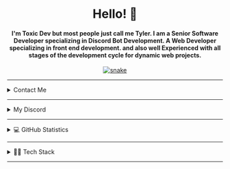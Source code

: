 <div align="center">
    <h1 align="center">Hello! 👋</h1>
    <h4 align="center">I'm <strong>Toxic Dev</strong> but most people just call me <strong>Tyler</strong>. 
      I am a Senior Software Developer specializing in Discord Bot Development. A Web Developer specializing in front end development. 
      and also well Experienced with all stages of the development cycle for dynamic web projects. </h4>
</div>

<div align="center">
    <a href="https://toxicdev.me">
        <img src="https://github.com/TheRealToxicDev/TheRealToxicDev/blob/output/github-contribution-grid-snake-dark.svg" alt="snake" />
    </a>
</div>

<hr />

<details>
    <summary>Contact Me</summary>
    <div>
        <samp>
            <h2 align="center">💌 You can contact me at:</h2>
            <p align="center">
                <a href="https://www.linkedin.com/in/therealtoxicdev" target="blank">
                    <img src="https://img.shields.io/badge/linkedin-%833AB4.svg?style=for-the-badge&logo=linkedin&logoColor=white" height="30" />
                </a>
                <a href="https://twitter.com/therealtoxicdev" target="blank">
                    <img src="https://img.shields.io/badge/twitter-%231DA1F2.svg?style=for-the-badge&logo=twitter&logoColor=white" height="30" />
                </a>
                <a href="https://instagram.com/therealtoxicdev" target="blank">
                    <img src="https://img.shields.io/badge/instagram-%C13584.svg?style=for-the-badge&logo=instagram&logoColor=white" height="30" />
                </a>
                <a href="https://ko-fi.com/therealtoxicdev" target="blank">
                    <img src="https://img.shields.io/badge/kofi-%231DA1F2.svg?style=for-the-badge&logo=kofi&logoColor=white" height="30" />
                </a>
            </p>
        </samp>
    </div>
</details>

<hr />

<details>
    <summary>My Discord</summary>
    <div>
        <samp>
            <h2 align="center">My discord profile:</h2>
            <p align="center">
                <a href="https://discord.com/users/510065483693817867">
                  <img src="https://lanyard-profile-readme.vercel.app/api/510065483693817867?bg=0C0032" alt="Discord Profile"/>
                </a>
            </p>
        </samp>
    </div>
</details>

<hr />

<details>
  <summary>💻 GitHub Statistics</summary>
    <div>
        <h2 align="center">📊 They might be bad!</h2>
        <br />
        <p align="center">
            <a href="https://github.com/TheRealToxicDev">
                <img src="https://github-readme-streak-stats.herokuapp.com?user=TheRealToxicDev&theme=dark&hide_border=true&border_radius=10" />
            </a>
        </p>
        <p align="center">
            <a href="https://github.com/TheRealToxicDev">
                <img width="49.5%" src="https://github-readme-stats.vercel.app/api?username=TheRealToxicDev&show_icons=true&count_private=true&theme=react&hide_border=true&bg_color=0D1117" />
                <img width="49.5%" src="https://github-readme-activity-graph.cyclic.app/graph?username=TheRealToxicDev&bg_color=0D1117&color=5BCDEC&line=5BCDEC&point=FFFFFF&hide_border=true" />
            </a>
        </p>
    </div>
</details>

<hr />

<details>
    <summary>👨‍💻 Tech Stack</summary>
    <div>
        <h2 align="center"> ⚙️ Technologies I use </h2>
        <img src="https://skillicons.dev/icons?i=html,css,javascript,c,cpp,tailwindcss,nextjs,react,github,mongodb,github,linkedin,nodejs,git,express,vue,python,linux,gatsby,heroku,java,aftereffects,angular,atom,bash,blender,bootstrap,c,cmake,cpp,cs,css,cloudflare,codepen,devto,discord,discordbots,docker,dotnet,figma,firebase,git,gitlab,github,golang,graphql,html,kotlin,laravel,lua,markdown,materialui,mysql,netlify,nginx,nuxtjs,php,photoshop,postgresql,powershell,redis,redux,regex,ruby,sentry,sequelize,supabase,twitter,typescript,unity,unrealengine,vscode,vercel,visualstudio,webflow,webassembly,webpack&theme=dark" />
    </div>
</details>

<hr />


